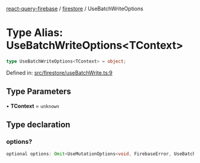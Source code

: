[react-query-firebase](../../modules.md) / [firestore](../index.md) / UseBatchWriteOptions

# Type Alias: UseBatchWriteOptions\<TContext\>

```ts
type UseBatchWriteOptions<TContext> = object;
```

Defined in: [src/firestore/useBatchWrite.ts:9](https://github.com/vpishuk/react-query-firebase/blob/2814a7f726829eb67b40b71ca1e3d6c86fc8bb8b/src/firestore/useBatchWrite.ts#L9)

## Type Parameters

• **TContext** = `unknown`

## Type declaration

### options?

```ts
optional options: Omit<UseMutationOptions<void, FirebaseError, UseBatchWriteVariables, TContext>, "mutationFn">;
```
